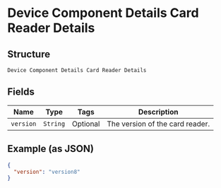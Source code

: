 
# Device Component Details Card Reader Details

## Structure

`Device Component Details Card Reader Details`

## Fields

| Name | Type | Tags | Description |
|  --- | --- | --- | --- |
| `version` | `String` | Optional | The version of the card reader. |

## Example (as JSON)

```json
{
  "version": "version8"
}
```

